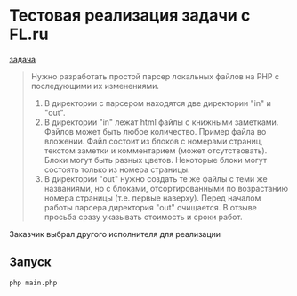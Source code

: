 # Тестовая реализация задачи с FL.ru

[задача](https://www.fl.ru/projects/5054713/prostoy-parser-statichnyih-faylov-na-php-.html)

> Нужно разработать простой парсер локальных файлов на PHP с последующими их изменениями. 
> 1. В директории с парсером находятся две директории "in" и "out". 
> 2. В директории "in" лежат html файлы с книжными заметками. Файлов может быть любое количество. Пример файла во вложении. Файл состоит из блоков с номерами страниц, текстом заметки и комментарием (может отсутствовать). Блоки могут быть разных цветов. Некоторые блоки могут состоять только из номера страницы. 
> 3. В директории "out" нужно создать те же файлы с теми же названиями, но с  блоками, отсортированными по возрастанию номера страницы (т.е. первые наверху). Перед началом работы парсера директория "out" очищается. 
> В отзыве просьба сразу указывать стоимость и сроки работ. 

Заказчик выбрал другого исполнителя для реализации

## Запуск

```bash
php main.php
```

